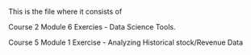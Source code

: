This is the file where it consists of

Course 2 Module 6 Exercies - Data Science Tools.

Course 5 Module 1 Exercise - Analyzing Historical stock/Revenue Data

